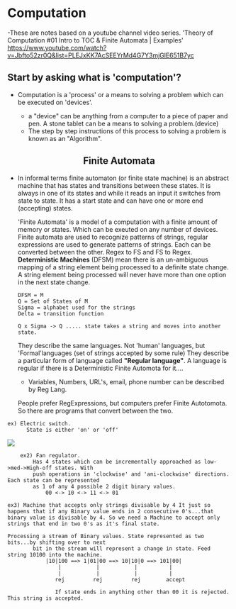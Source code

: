 # Computation

-These are notes based on a youtube channel video series.
'Theory of Computation #01 Intro to TOC & Finite Automata | Examples' <br/>
<https://www.youtube.com/watch?v=Jbfto52zr0Q&list=PLEJxKK7AcSEEYrMd4G7Y3mjGlE651B7yc>

## Start by asking what is 'computation'?

- Computation is a 'process' or a means to solving a problem which can be executed on 'devices'.

  - a "device" can be anything from a computer to a piece of paper and pen. A stone tablet
    can be a means to solving a problem.(device)
  - The step by step instructions of this process to solving a problem is known as an "Algorithm".

<center><h2>Finite Automata</h2></center>

- In informal terms finite automaton (or finite state machine) is an abstract machine that has states and transitions between these states. It is always in one of its states and while it reads an input it switches from state to state. It has a start state and can have one or more end (accepting) states.

  'Finite Automata' is a model of a computation with a finite amount of memory or
  states. Which can be exeuted on any number of devices. Finite automata are used to recognize patterns of strings, regular expressions are used to generate patterns of strings. Each can be converted between the other. Regex to FS and FS to Regex. **Deterministic Machines** (DFSM) mean there is an un-ambiguous mapping of a string element being processed to a definite state change. A string element being processed will never have more than one option in the next state change.

  ```
  DFSM = M
  Q = Set of States of M
  Sigma = alphabet used for the strings
  Delta = transition function

  Q x Sigma -> Q ..... state takes a string and moves into another state.

  ```

  They describe the same languages. Not 'human' languages, but 'Formal'languages (set of strings accepted by some rule) They describe a particular form of language called **"Regular language"**. A language is regular if there is a Deterministic Finite Automota for it....

  - Variables, Numbers, URL's, email, phone number can be described by Reg Lang.

  People prefer RegExpressions, but computers prefer Finite Autotomota. So there are programs that convert between the two.

```
ex) Electric switch.
      State is either 'on' or 'off'

```

![](images/switch.png)

```
    ex2) Fan regulator.
    	Has 4 states which can be incrementally approached as low->med->High-off states. With
    	push operations in 'clockwise' and 'ani-clockwise' directions. Each state can be represented
    	as 1 of any 4 possible 2 digit binary values.
    		00 <-> 10 <-> 11 <-> 01
```

```
ex3) Machine that accepts only strings divisable by 4 It just so happens that if any Binary value ends in 2 consecutive 0's...that binary value is divisable by 4. So we need a Machine to accept only strings that end in two 0's as it's final state.

Processing a stream of Binary values. State represented as two bits...by shifting over to next
    	bit in the stream will represent a change in state. Feed string 10100 into the machine.
    		|10|100 ==> 1|01|00 ==> 10|10|0 ==> 101|00|
    		    |           |           |          |
    		    |           |           |          |
    		   rej         rej         rej        accept

			   If state ends in anything other than 00 it is rejected. This string is accepted.

```
